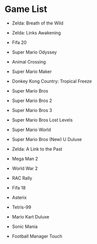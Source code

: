# Game List

+ Zelda: Breath of the Wild
+ Zelda: Links Awakening
+ Fifa 20
+ Super Mario Odyssey
+ Animal Crossing
+ Super Mario Maker
+ Donkey Kong Country: Tropical Freeze
+ Super Mario Bros
+ Super Mario Bros 2
+ Super Mario Bros 3
+ Super Mario Bros Lost Levels
+ Super Mario World
+ Super Mario Bros  (New) U Duluxe
+ Zelda: A Link to the Past
+ Mega Man 2
+ World War 2
+ RAC Rally
 
+ Fifa 18
+ Asterix
+ Tetris-99
+ Mario Kart Duluxe
+ Sonic Mania
+ Football Manager Touch



```html
```